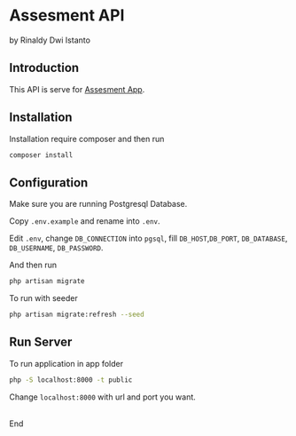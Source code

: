 # Assesment API

by Rinaldy Dwi Istanto

## Introduction

This API is serve for [Assesment App](https://github.com/rinaldydwii/assesment-app-icls).

## Installation

Installation require composer and then run

```bash
composer install
```

## Configuration

Make sure you are running Postgresql Database.

Copy `.env.example` and rename into `.env`.

Edit `.env`, change `DB_CONNECTION` into `pgsql`, fill `DB_HOST`,`DB_PORT`, `DB_DATABASE`, `DB_USERNAME`, `DB_PASSWORD`.

And then run
```bash
php artisan migrate
```
To run with seeder
```bash
php artisan migrate:refresh --seed
```
## Run Server
To run application in app folder
```bash
php -S localhost:8000 -t public
```
Change `localhost:8000` with url and port you want.

\
End